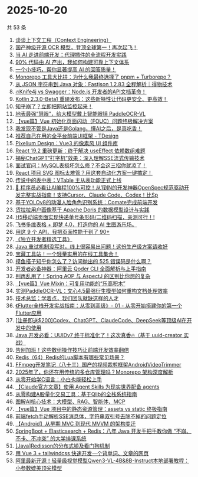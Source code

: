 # 2025-10-20

共 53 条

<!-- BEGIN JUEJIN -->
<!-- 最后更新时间 2025-10-20 05:21:13 +0800 -->
1. [谈谈上下文工程（Context Engineering）](https://juejin.cn/post/7562188129948565539)
1. [国产神级开源 OCR 模型，登顶全球第一！再次起飞！](https://juejin.cn/post/7561747976336605203)
1. [当 AI 走进前端开发：代理插件的全流程开发实践](https://juejin.cn/post/7561730978814656575)
1. [ 90% 代码由 AI 产出，我如何构建可靠上下文体系](https://juejin.cn/post/7562024713381150730)
1. [一个小技巧，帮你显著提高 AI 的回答质量！](https://juejin.cn/post/7561745236939358243)
1. [Monorepo 工具大比拼：为什么我最终选择了 pnpm + Turborepo？](https://juejin.cn/post/7561907345338122240)
1. [从 JSON 字符串到 Java 对象：Fastjson 1.2.83 全程解析｜得物技术](https://juejin.cn/post/7561377886604738611)
1. [🔥Knife4j vs Swagger：Node.js 开发者的API文档革命！](https://juejin.cn/post/7562068384785186867)
1. [Kotlin 2.3.0-Beta1 重磅发布：这些新特性让代码更安全、更高效！](https://juejin.cn/post/7561784823522869286)
1. [知乎崩了？立即把网站监控起来！](https://juejin.cn/post/7561781514922541066)
1. [地表最强“慧眼”，给大模型戴上智能眼镜  PaddleOCR-VL](https://juejin.cn/post/7561706231033987113)
1. [【vue篇】Vue 初始化页面闪动（FOUC）问题终极解决方案](https://juejin.cn/post/7561681923837034548)
1. [我发现不管是Java还是Golang，懂AI之后，是真吃香！](https://juejin.cn/post/7561983487490998322)
1. [ 推荐自己在用的全平台前端UI框架 - TDesign](https://juejin.cn/post/7561646539468701735)
1. [Pixelium Design：Vue3 的像素风 UI 组件库](https://juejin.cn/post/7561984976435855369)
1. [React 19.2 重磅更新：终于解决 useEffect 依赖数组难题](https://juejin.cn/post/7561377968435134507)
1. [揭秘ChatGPT“打字机”效果：深入理解SSE流式传输技术](https://juejin.cn/post/7561983487490752562)
1. [面试官问：MySQL表损坏怎么修？不会这三招你就凉了！](https://juejin.cn/post/7561742534930792463)
1. [React 项目 SVG 图标太难管？用这套自动化方案一键搞定！](https://juejin.cn/post/7561654751711494178)
1. [传说中的表中表：VTable 主从表功能正式上线](https://juejin.cn/post/7562010221120651303)
1. [🚀 程序员必看让AI编程100%可控！从1到N的开发神器OpenSpec规范驱动开发完整实战指南！支持Cursor、Claude Code、Codex！比Sp](https://juejin.cn/post/7562005346262646835)
1. [基于YOLOv8的动漫人脸角色识别系统：Comate完成前端开发](https://juejin.cn/post/7561985680564273186)
1. [货拉拉用户画像基于 Apache Doris 的数据模型设计与实践](https://juejin.cn/post/7561743258973700131)
1. [H5移动端页面实现快递单号条形码/二维码扫描，亲测可行！!](https://juejin.cn/post/7561706231033479209)
1. [飞书多维表格 + 即梦 4.0，打造你的 AI 生图游乐场。](https://juejin.cn/post/7561831937552252964)
1. [用这 9 个 API，我把页面性能干到了 90+](https://juejin.cn/post/7561817841793073188)
1. [《独立开发者精选工具》](https://juejin.cn/post/7561449975568613418)
1. [Java 重试机制没写对，线上很容易出问题！这份生产级方案请收好](https://juejin.cn/post/7561729510417317923)
1. [宝藏工具站！一个轻量实用的在线工具集合！](https://juejin.cn/post/7561660157027188799)
1. [摸鱼搭子知乎你怎么了？访问抛出的 525 错误码是什么啊？](https://juejin.cn/post/7561784823522574374)
1. [开发者必备神器：阿里云 Qoder CLI 全面解析与上手指南](https://juejin.cn/post/7561633003215618048)
1. [别再乱用了！Spring AOP 与 AspectJ 的区别比你想的复杂](https://juejin.cn/post/7561265749299298356)
1. [【vue篇】Vue Mixin：可复用功能的“乐高积木”](https://juejin.cn/post/7561242362686996495)
1. [实测PaddleOCR-VL：文心4.5最强衍生模型如何重构文档处理效率](https://juejin.cn/post/7562005346262417459)
1. [技术总监：学着点，我们团队就缺这样的人才](https://juejin.cn/post/7561991765781250094)
1. [《Flutter全栈开发实战指南：从零到高级》- 01 - 从零开始搭建你的第一个Flutter应用](https://juejin.cn/post/7561985680564469794)
1. [[注册即送$200]Codex、ChatGPT、ClaudeCode、DeepSeek等顶级AI在开发中的使用](https://juejin.cn/post/7561743258972651555)
1. [Java 开发必看：UUIDv7 终于标准化了！这次真香🔥（基于 uuid-creator 实战）](https://juejin.cn/post/7561721166474788883)
1. [告别加班！这些数组操作技巧让前端开发效率翻倍](https://juejin.cn/post/7561660157026975807)
1. [Redis（64）Redis的Lua脚本有哪些常见场景？](https://juejin.cn/post/7561340820231749651)
1. [FFmpeg开发笔记（八十三）国产的视频裁剪框架AndroidVideoTrimmer](https://juejin.cn/post/7562095191786274868)
1. [2025年了，你还在用传统的多仓库管理吗？Monorepo 架构深度解析](https://juejin.cn/post/7561813436793307170)
1. [ 从零开始学C语言：小白也能轻松上手](https://juejin.cn/post/7561742534931955727)
1. [【Claude官方文章】使用 Agent Skills 为现实世界配备 agents](https://juejin.cn/post/7561741513602203674)
1. [从零构建A股量化交易工具：基于Qlib的全栈系统指南](https://juejin.cn/post/7561695567722790927)
1. [图解AI核心技术：大模型、RAG、智能体、MCP](https://juejin.cn/post/7561631375842902059)
1. [【vue篇】Vue 项目中的静态资源管理：assets vs static 终极指南](https://juejin.cn/post/7561242362686980111)
1. [前端fetch手动解析SSE消息体，字符串双引号去除不掉的问题定位](https://juejin.cn/post/7562103549842145326)
1. [【Android】从早期 MVC 到现代 MVVM 的架构变迁](https://juejin.cn/post/7562005346261991475)
1. [SpringBoot + Elasticsearch + Redis：八年 Java 开发手把手教你做 “不崩、不卡、不冲突” 的大学排课系统](https://juejin.cn/post/7561954441453502500)
1. [[Java]Redisson的分布式锁及看门狗机制](https://juejin.cn/post/7561745236940062755)
1. [用 Vue 3  + tailwindcss 快速开发一个背单词、文章的网页](https://juejin.cn/post/7561741513601482778)
1. [阿里最新开源！轻量级视觉模型Qwen3-VL-4B&8B-Instruct本地部署教程：小参数媲美顶尖模型](https://juejin.cn/post/7562026892162121780)
<!-- END JUEJIN -->
